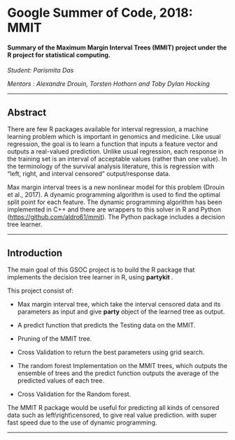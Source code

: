 # Google Summer of Code, 2018: MMIT

#### Summary of the Maximum Margin Interval Trees (MMIT) project under the R project for statistical computing.

*Student: Parismita Das*

*Mentors : Alexandre Drouin, Torsten Hothorn and Toby Dylan Hocking*

---------------------------------------------------------------
## Abstract

There are few R packages available for interval regression, a machine learning problem 
which is important in genomics and medicine. Like usual regression, the goal is to learn 
a function that inputs a feature vector and outputs a real-valued prediction. 
Unlike usual regression, each response in the training set is an interval of acceptable 
values (rather than one value). In the terminology of the survival analysis literature, 
this is regression with “left, right, and interval censored” output/response data.

Max margin interval trees is a new nonlinear model for this problem (Drouin et al., 2017). 
A dynamic programming algorithm is used to find the optimal split point for each feature. 
The dynamic programming algorithm has been implemented in C++ and there are wrappers to this 
solver in R and Python (https://github.com/aldro61/mmit). 
The Python package includes a decision tree learner. 


 ----------------------------------------------------------------------
 ## Introduction
 
 The main goal of this GSOC project is to build the R package that implements the decision tree learner in R, using <b> partykit </b>.
 
 This project consist of:
 
 * Max margin interval tree, which take the interval censored data and its parameters as input and give <b> party </b> object 
 of the learned tree as output.
 
 * A predict function that predicts the Testing data on the MMIT.
 
 * Pruning of the MMIT tree.
 
 * Cross Validation to return the best parameters using grid search.
 
 * The random forest Implementation on the MMIT trees, which outputs the ensemble of trees and 
 the predict function outputs the average of the predicted values of each tree.
 
 * Cross Validation for the Random forest.
 
 The MMIT R package would be useful for predicting all kinds of censored data such as left\right\censored, to give real value prediction.
 with super fast speed due to the use of dynamic programming. 
 
 -------------------------------------------------------------------------------------------------
 
 
 
